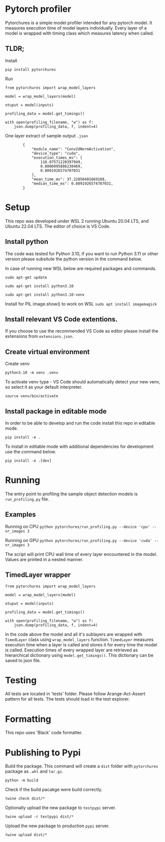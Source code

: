 # Pytorch profiler
Pytorchures is a simple model profiler intended for any pytorch model. 
It measures execution time of model layers individually. Every layer of a model is wrapped with timing class which measures latency when called.

## TLDR;

Install
```
pip install pytorchures
```

Run
```
from pytorchures import wrap_model_layers

model = wrap_model_layers(model)

otuput = model(inputs)

profiling_data = model.get_timings()

with open(profiling_filename, "w") as f:
    json.dump(profiling_data, f, indent=4)
```

One layer extract of sample output ```.json```

```
        {
            "module_name": "Conv2dNormActivation",
            "device_type": "cuda",
            "execution_times_ms": [
                110.07571220397949,
                0.8006095886230469,
                0.8091926574707031
            ],
            "mean_time_ms": 37.22850481669108,
            "median_time_ms": 0.8091926574707031,
        }
```

# Setup

This repo was developed under WSL 2 running Ubuntu 20.04 LTS, and Ubuntu 22.04 LTS. The editor of choice is VS Code. 

## Install python 

The code was tested for Python 3.10, if you want to run Python 3.11 or other version please subsitute the python version in the command below.

In case of running new WSL below are required packages and commands.

```sudo apt-get update```

```sudo apt-get install python3.10```

```sudo apt-get install python3.10-venv```

Install for PIL image.show() to work on WSL
```sudo apt install imagemagick```

## Install relevant VS Code extentions.

If you choose to use the recommended VS Code as editor please install the extensions from  ```extensions.json```.

## Create virtual environment

Create venv 

```python3.10 -m venv .venv```

To activate venv type - VS Code should automatically detect your new venv, so select it as your default interpreter.

```source venv/bin/activate```

## Install package in editable mode

In order to be able to develop and run the code install this repo in editable mode.

```pip install -e .```

To install in editable mode with additional dependencies for development use the command below.

```pip install -e .[dev]```

# Running

The entry point to profiling the sample object detection models is 
```run_profiling.py``` file.

## Examples

Running on CPU
```python pytorchures/run_profiling.py --device 'cpu' --nr_images 3```

Running on GPU
```python pytorchures/run_profiling.py --device 'cuda' --nr_images 3```

The script will print CPU wall time of every layer encountered in the model.
Values are printed in a nested manner.

## TimedLayer wrapper

```
from pytorchures import wrap_model_layers

model = wrap_model_layers(model)

otuput = model(inputs)

profiling_data = model.get_timings()

with open(profiling_filename, "w") as f:
    json.dump(profiling_data, f, indent=4)
```

In the code above the model and all it's sublayers are wrapped with ```TimedLayer``` class using ```wrap_model_layers``` function. ```TimedLayer``` measures execution time when a layer is called and stores it for every time the model is called.
Execution times of every wrapped layer are retrieved as hierarchical dictionary using ```model.get_timings()```.
This dictionary can be saved to json file. 

# Testing

All tests are located in 'tests' folder. Please follow Arange-Act-Assert pattern for all tests.
The tests should load in the test explorer.

# Formatting

This repo uses 'Black' code formatter.

# Publishing to Pypi

Build the package. This command will create a ```dist``` folder with ```pytorchures``` package as ```.whl```  and ```tar.gz```.

```python -m build```

Check if the build pacakge were build correctly.

```twine check dist/*```

Optionally upload the new package to ```testpypi``` server.

```twine upload -r testpypi dist/*```

Upload the new package to production ```pypi``` server.

```twine upload dist/*```